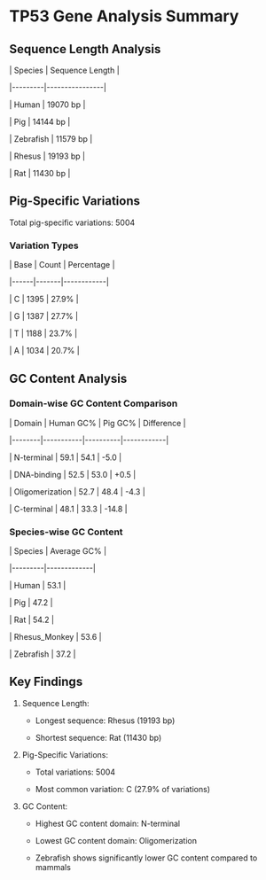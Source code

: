 # TP53 Gene Analysis Summary

## Sequence Length Analysis

| Species | Sequence Length |

|---------|----------------|

| Human | 19070 bp |

| Pig | 14144 bp |

| Zebrafish | 11579 bp |

| Rhesus | 19193 bp |

| Rat | 11430 bp |


## Pig-Specific Variations

Total pig-specific variations: 5004


### Variation Types

| Base | Count | Percentage |

|------|-------|------------|

| C | 1395 | 27.9% |

| G | 1387 | 27.7% |

| T | 1188 | 23.7% |

| A | 1034 | 20.7% |


## GC Content Analysis

### Domain-wise GC Content Comparison

| Domain | Human GC% | Pig GC% | Difference |

|--------|-----------|----------|------------|

| N-terminal | 59.1 | 54.1 | -5.0 |

| DNA-binding | 52.5 | 53.0 | +0.5 |

| Oligomerization | 52.7 | 48.4 | -4.3 |

| C-terminal | 48.1 | 33.3 | -14.8 |


### Species-wise GC Content

| Species | Average GC% |

|---------|-------------|

| Human | 53.1 |

| Pig | 47.2 |

| Rat | 54.2 |

| Rhesus_Monkey | 53.6 |

| Zebrafish | 37.2 |


## Key Findings

1. Sequence Length:

   - Longest sequence: Rhesus (19193 bp)

   - Shortest sequence: Rat (11430 bp)


2. Pig-Specific Variations:

   - Total variations: 5004

   - Most common variation: C (27.9% of variations)


3. GC Content:

   - Highest GC content domain: N-terminal

   - Lowest GC content domain: Oligomerization

   - Zebrafish shows significantly lower GC content compared to mammals
